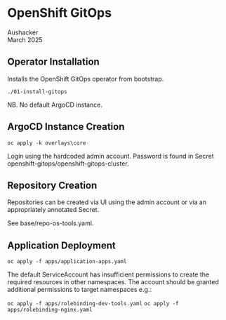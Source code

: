 # OpenShift GitOps
Aushacker</br>
March 2025

## Operator Installation

Installs the OpenShift GitOps operator from bootstrap.

`./01-install-gitops`

NB. No default ArgoCD instance.

## ArgoCD Instance Creation

`oc apply -k overlays\core`

Login using the hardcoded admin account. Password is found in Secret
openshift-gitops/openshift-gitops-cluster.

## Repository Creation

Repositories can be created via UI using the admin account or
via an appropriately annotated Secret.

See base/repo-os-tools.yaml.

## Application Deployment

`oc apply -f apps/application-apps.yaml`

The default ServiceAccount has insufficient permissions to create
the required resources in other namespaces. The account should be
granted additional permissions to target namespaces e.g.:

`oc apply -f apps/rolebinding-dev-tools.yaml`
`oc apply -f apps/rolebinding-nginx.yaml`
